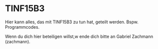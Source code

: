 # TINF15B3
Hier kann alles, das mit TINF15B3 zu tun hat, geteilt werden. Bspw. Programmcodes.

Wenn du dich hier beteiligen willst,w ende dich bitte an Gabriel Zachmann (zachmann).
